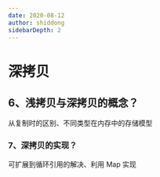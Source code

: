 ```yaml
---
date: 2020-08-12
author: shiddong
sidebarDepth: 2
---
```


# 深拷贝

## 6、浅拷贝与深拷贝的概念？

从复制时的区别、不同类型在内存中的存储模型

### 7、深拷贝的实现？

可扩展到循环引用的解决、利用 Map 实现
